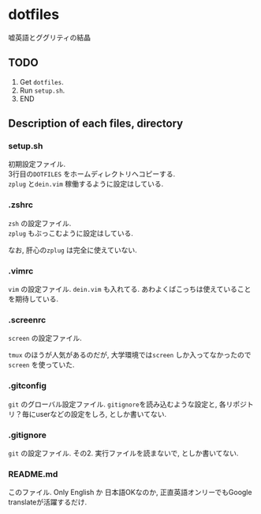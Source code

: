 # dotfiles
嘘英語とググリティの結晶

## TODO
1. Get `dotfiles`.
1. Run `setup.sh`.
1. END

## Description of each files, directory
### setup.sh
初期設定ファイル.  
3行目の`DOTFILES` をホームディレクトリへコピーする.  
`zplug` と`dein.vim` 稼働するように設定はしている.

### .zshrc
`zsh` の設定ファイル.  
`zplug` もぶっこむように設定はしている.  

なお, 肝心の`zplug` は完全に使えていない.

### .vimrc
`vim` の設定ファイル.
`dein.vim` も入れてる.
あわよくばこっちは使えていることを期待している.

### .screenrc
`screen` の設定ファイル.

`tmux` のほうが人気があるのだが, 大学環境では`screen` しか入ってなかったので`screen` を使っていた.

### .gitconfig
`git` のグローバル設定ファイル.
`gitignore`を読み込むような設定と, 各リポジトリ？毎にuserなどの設定をしろ, としか書いてない.

### .gitignore
`git` の設定ファイル. その2.
実行ファイルを読まないで, としか書いてない.

### README.md
このファイル.
Only English か 日本語OKなのか, 正直英語オンリーでもGoogle translateが活躍するだけ.
